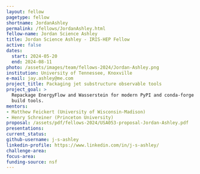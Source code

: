 ```yaml
---
layout: fellow
pagetype: fellow
shortname: JordanAshley
permalink: /fellows/JordanAshley.html
fellow-name: Jordan Science Ashley
title: Jordan Science Ashley - IRIS-HEP Fellow
active: false
dates:
  start: 2024-05-20
  end: 2024-08-11
photo: /assets/images/team/fellows-2024/Jordan-Ashley.png
institution: University of Tennessee, Knoxville
e-mail: jay.ashley@me.com
project_title: Packaging jet substructure observable tools
project_goal: >
  Repackage EnergyFlow and Wasserstein for modern PyPI and conda-forge using modern
  build tools.
mentors:
- Matthew Feickert (University of Wisconsin-Madison)
- Henry Schreiner (Princeton University)
proposal: /assets/pdf/fellows-2024/USA053-proposal-Jordan-Ashley.pdf
presentations:
current_status:
github-username: j-s-ashley
linkedin-profile: https://www.linkedin.com/in/j-s-ashley/
challenge-area:
focus-area:
funding-source: nsf
---
```

